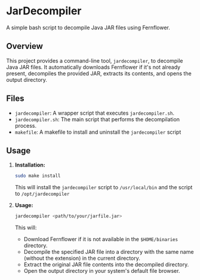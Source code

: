# JarDecompiler

A simple bash script to decompile Java JAR files using Fernflower.

## Overview

This project provides a command-line tool, `jardecompiler`, to decompile Java JAR files. It automatically downloads Fernflower if it's not already present, decompiles the provided JAR, extracts its contents, and opens the output directory.

## Files

-   `jardecompiler`: A wrapper script that executes `jardecompiler.sh`.
-   `jardecompiler.sh`: The main script that performs the decompilation process.
-   `makefile`: A makefile to install and uninstall the `jardecompiler` script

## Usage

1.  **Installation:**
    ```bash
    sudo make install
    ```
    This will install the `jardecompiler` script to `/usr/local/bin` and the script to `/opt/jardecompiler`
2.  **Usage:**

    ```bash
    jardecompiler <path/to/your/jarfile.jar>
    ```

    This will:

    -   Download Fernflower if it is not available in the `$HOME/binaries` directory.
    -   Decompile the specified JAR file into a directory with the same name (without the extension) in the current directory.
    -   Extract the original JAR file contents into the decompiled directory.
    -   Open the output directory in your system's default file browser.
